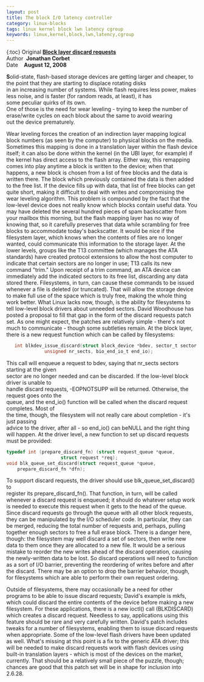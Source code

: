 ```yaml
---
layout: post
title: The block I/O latency controller
category: linux-blocks
tags: linux kernel block lwn latency cgroup
keywords: linux,kernel,block,lwn,latency,cgroup
---
```


{:toc}
Original&nbsp;[**Block layer discard requests**](https://lwn.net/Articles/293658/)  
Author&nbsp;&nbsp;**Jonathan Corbet**  
Date&nbsp;&nbsp;&nbsp;&nbsp;**August 12, 2008**  

**S**olid-state, flash-based storage devices are getting larger and cheaper, to the point that they are starting to displace rotating disks  
in an increasing number of systems. While flash requires less power, makes less noise, and is faster (for random reads, at least), it has  
some peculiar quirks of its own.  
One of those is the need for wear leveling - trying to keep the number of erase/write cycles on each block about the same to avoid wearing  
out the device prematurely.

Wear leveling forces the creation of an indirection layer mapping logical block numbers (as seen by the computer) to physical blocks on the media. Sometimes this mapping is done in a translation layer within the flash device itself; it can also be done within the kernel (in the UBI layer, for example) if the kernel has direct access to the flash array. Either way, this remapping comes into play anytime a block is written to the device; when that happens, a new block is chosen from a list of
free blocks and the data is written there. The block which previously contained the data is then added to the free list.
If the device fills up with data, that list of free blocks can get quite short, making it difficult to deal with writes and compromising the wear leveling algorithm. This problem is compounded by the fact that the low-level device does not really know which blocks contain useful data. You may have deleted the several hundred pieces of spam backscatter from your mailbox this morning, but the flash mapping layer has no way of knowing that, so it carefully preserves that data while
scrambling for free blocks to accommodate today's backscatter. It would be nice if the filesystem layer, which knows when the contents of files are no longer wanted, could communicate this information to the storage layer.
At the lower levels, groups like the T13 committee (which manages the ATA standards) have created protocol extensions to allow the host computer to indicate that certain sectors are no longer in use; T13 calls its new command "trim." Upon receipt of a trim command, an ATA device can immediately add the indicated sectors to its free list, discarding any data stored there. Filesystems, in turn, can cause these commands to be issued whenever a file is deleted (or truncated). That will allow the
storage device to make full use of the space which is truly free, making the whole thing work better.
What Linux lacks now, though, is the ability for filesystems to tell low-level block drivers about unneeded sectors. David Woodhouse has posted a proposal to fill that gap in the form of the discard requests patch set. As one might expect, the patches are relatively simple - there's not much to communicate - though some subtleties remain.
At the block layer, there is a new request function which can be called by filesystems:
```c
   int blkdev_issue_discard(struct block_device *bdev, sector_t sector,
              unsigned nr_sects, bio_end_io_t end_io);
```
This call will enqueue a request to bdev, saying that nr_sects sectors starting at the given  
sector are no longer needed and can be discarded. If the low-level block driver is unable to  
handle discard requests, -EOPNOTSUPP will be returned. Otherwise, the request goes onto the   
queue, and the end_io() function will be called when the discard request completes. Most of   
the time, though, the filesystem will not really care about completion - it's just passing    
advice to the driver, after all - so end_io() can beNULL and the right thing will happen.
At the driver level, a new function to set up discard requests must be provided:
```c
typedef int (prepare_discard_fn) (struct request_queue *queue, 
					struct request *req);   
void blk_queue_set_discard(struct request_queue *queue, 
	prepare_discard_fn *dfn);
```
To support discard requests, the driver should use blk_queue_set_discard() to  
register its prepare_discard_fn(). That function, in turn, will be called
whenever a discard request is enqueued; it should do whatever setup work is needed to execute this request when it gets to the head of the queue.
Since discard requests go through the queue with all other block requests, they can be manipulated by the I/O scheduler code. In particular, they can be merged, reducing the total number of requests and, perhaps, pulling together enough sectors to free a full erase block. There is a danger here, though: the filesystem may well discard a set of sectors, then write new data to them once they are allocated to a new file. It would be a serious mistake to reorder the new writes ahead of the discard operation, causing the newly-written data to be lost. So discard operations will need to function as a sort of I/O barrier, preventing the reordering of writes before and after the discard. There may be an option to drop the barrier behavior, though, for filesystems which are able to perform their own request ordering.

Outside of filesystems, there may occasionally be a need for other programs to be able to issue discard requests; David's example is mkfs, which could discard the entire contents of the device before making a new filesystem. For these applications, there is a new ioctl() call (BLKDISCARD) which creates a discard request. Needless to say, applications using this feature should be rare and very carefully written.
David's patch includes tweaks for a number of filesystems, enabling them to issue discard requests when appropriate. Some of the low-level flash drivers have been updated as well. What's missing at this point is a fix to the generic ATA driver; this will be needed to make discard requests work with flash devices using built-in translation layers - which is most of the devices on the market, currently.
That should be a relatively small piece of the puzzle, though; chances are good that this patch set will be in shape for inclusion into 2.6.28.

